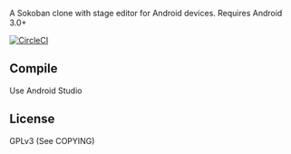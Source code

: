 A Sokoban clone with stage editor for Android devices.
Requires Android 3.0+

[![CircleCI](https://circleci.com/gh/tomari/Sokoban.svg?style=svg)](https://circleci.com/gh/tomari/Sokoban)

## Compile
Use Android Studio

## License
GPLv3 (See COPYING)

